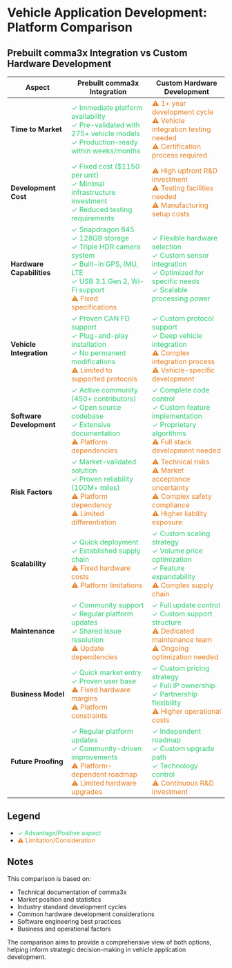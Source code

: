 # Vehicle Application Development: Platform Comparison

## Prebuilt comma3x Integration vs Custom Hardware Development

| Aspect | Prebuilt comma3x Integration | Custom Hardware Development |
|--------|----------------------------|---------------------------|
| **Time to Market** | <span style="color: #2ecc71">✓ Immediate platform availability<br>✓ Pre-validated with 275+ vehicle models<br>✓ Production-ready within weeks/months</span> | <span style="color: #e67e22">⚠ 1+ year development cycle<br>⚠ Vehicle integration testing needed<br>⚠ Certification process required</span> |
| **Development Cost** | <span style="color: #2ecc71">✓ Fixed cost ($1150 per unit)<br>✓ Minimal infrastructure investment<br>✓ Reduced testing requirements</span> | <span style="color: #e67e22">⚠ High upfront R&D investment<br>⚠ Testing facilities needed<br>⚠ Manufacturing setup costs</span> |
| **Hardware Capabilities** | <span style="color: #2ecc71">✓ Snapdragon 845<br>✓ 128GB storage<br>✓ Triple HDR camera system<br>✓ Built-in GPS, IMU, LTE<br>✓ USB 3.1 Gen 2, Wi-Fi support</span><br><span style="color: #e67e22">⚠ Fixed specifications</span> | <span style="color: #2ecc71">✓ Flexible hardware selection<br>✓ Custom sensor integration<br>✓ Optimized for specific needs<br>✓ Scalable processing power</span> |
| **Vehicle Integration** | <span style="color: #2ecc71">✓ Proven CAN FD support<br>✓ Plug-and-play installation<br>✓ No permanent modifications</span><br><span style="color: #e67e22">⚠ Limited to supported protocols</span> | <span style="color: #2ecc71">✓ Custom protocol support<br>✓ Deep vehicle integration</span><br><span style="color: #e67e22">⚠ Complex integration process<br>⚠ Vehicle-specific development</span> |
| **Software Development** | <span style="color: #2ecc71">✓ Active community (450+ contributors)<br>✓ Open source codebase<br>✓ Extensive documentation</span><br><span style="color: #e67e22">⚠ Platform dependencies</span> | <span style="color: #2ecc71">✓ Complete code control<br>✓ Custom feature implementation<br>✓ Proprietary algorithms</span><br><span style="color: #e67e22">⚠ Full stack development needed</span> |
| **Risk Factors** | <span style="color: #2ecc71">✓ Market-validated solution<br>✓ Proven reliability (100M+ miles)</span><br><span style="color: #e67e22">⚠ Platform dependency<br>⚠ Limited differentiation</span> | <span style="color: #e67e22">⚠ Technical risks<br>⚠ Market acceptance uncertainty<br>⚠ Complex safety compliance<br>⚠ Higher liability exposure</span> |
| **Scalability** | <span style="color: #2ecc71">✓ Quick deployment<br>✓ Established supply chain</span><br><span style="color: #e67e22">⚠ Fixed hardware costs<br>⚠ Platform limitations</span> | <span style="color: #2ecc71">✓ Custom scaling strategy<br>✓ Volume price optimization<br>✓ Feature expandability</span><br><span style="color: #e67e22">⚠ Complex supply chain</span> |
| **Maintenance** | <span style="color: #2ecc71">✓ Community support<br>✓ Regular platform updates<br>✓ Shared issue resolution</span><br><span style="color: #e67e22">⚠ Update dependencies</span> | <span style="color: #2ecc71">✓ Full update control<br>✓ Custom support structure</span><br><span style="color: #e67e22">⚠ Dedicated maintenance team<br>⚠ Ongoing optimization needed</span> |
| **Business Model** | <span style="color: #2ecc71">✓ Quick market entry<br>✓ Proven user base</span><br><span style="color: #e67e22">⚠ Fixed hardware margins<br>⚠ Platform constraints</span> | <span style="color: #2ecc71">✓ Custom pricing strategy<br>✓ Full IP ownership<br>✓ Partnership flexibility</span><br><span style="color: #e67e22">⚠ Higher operational costs</span> |
| **Future Proofing** | <span style="color: #2ecc71">✓ Regular platform updates<br>✓ Community-driven improvements</span><br><span style="color: #e67e22">⚠ Platform-dependent roadmap<br>⚠ Limited hardware upgrades</span> | <span style="color: #2ecc71">✓ Independent roadmap<br>✓ Custom upgrade path<br>✓ Technology control</span><br><span style="color: #e67e22">⚠ Continuous R&D investment</span> |

## Legend
- <span style="color: #2ecc71">✓ Advantage/Positive aspect</span>
- <span style="color: #e67e22">⚠ Limitation/Consideration</span>

## Notes
This comparison is based on:
- Technical documentation of comma3x
- Market position and statistics
- Industry standard development cycles
- Common hardware development considerations
- Software engineering best practices
- Business and operational factors

The comparison aims to provide a comprehensive view of both options, helping inform strategic decision-making in vehicle application development.
